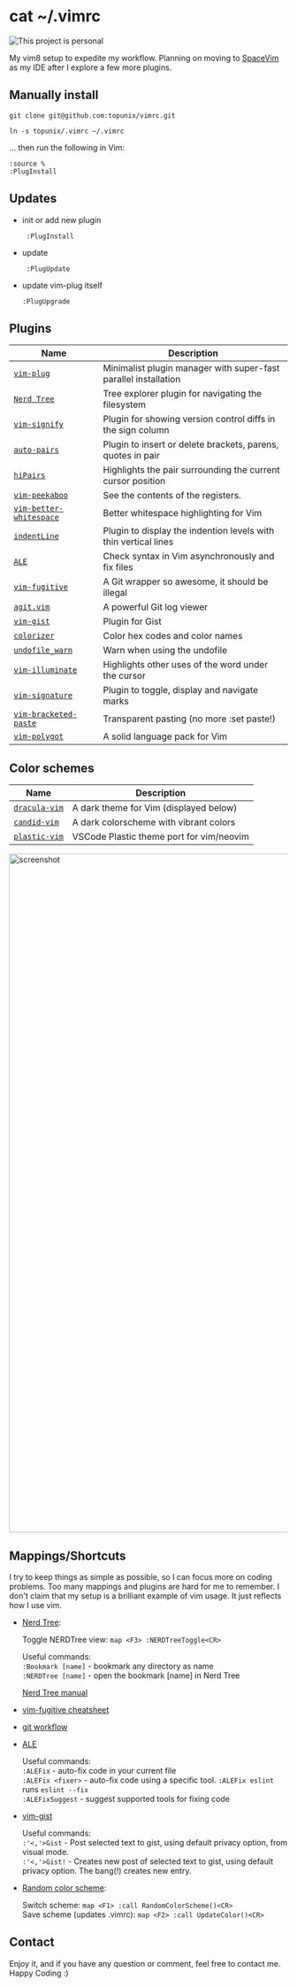 # cat ~/.vimrc

![This project is personal](https://img.shields.io/badge/status-personal-important.svg)

My vim8 setup to expedite my workflow. Planning on moving to [SpaceVim](https://spacevim.org) as my IDE after I explore a few more plugins.  

## Manually install
    git clone git@github.com:topunix/vimrc.git

    ln -s topunix/.vimrc ~/.vimrc

… then run the following in Vim:

    :source %
    :PlugInstall

## Updates

* init or add new plugin

   ```
    :PlugInstall
   ```

* update

   ```
    :PlugUpdate
   ```

* update vim-plug itself

    ```
    :PlugUpgrade
    ```
    
## Plugins

| Name                                                                             | Description                               | 
| -------------------------------------------------------------------------------- | ----------------------------------------- |
| [`vim-plug`](https://github.com/junegunn/vim-plug)                 | Minimalist plugin manager with super-fast parallel installation |
| [`Nerd Tree`](https://github.com/scrooloose/nerdtree)                 |  Tree explorer plugin for navigating the filesystem | 
| [`vim-signify`](https://github.com/mhinz/vim-signify)                |  Plugin for showing version control diffs in the sign column |
| [`auto-pairs`](https://github.com/jiangmiao/auto-pairs)              |  Plugin to insert or delete brackets, parens, quotes in pair |
| [`hiPairs`](https://github.com/Yggdroot/hiPairs) |  Highlights the pair surrounding the current cursor position |
| [`vim-peekaboo`](https://github.com/junegunn/vim-peekaboo) | See the contents of the registers.  |
| [`vim-better-whitespace`](https://github.com/ntpeters/vim-better-whitespace)  | Better whitespace highlighting for Vim |
| [`indentLine`](https://github.com/Yggdroot/indentLine)  | Plugin to display the indention levels with thin vertical lines |
| [`ALE`](https://github.com/dense-analysis/ale) | Check syntax in Vim asynchronously and fix files |
| [`vim-fugitive`](https://github.com/tpope/vim-fugitive) | A Git wrapper so awesome, it should be illegal |
| [`agit.vim`](https://github.com/cohama/agit.vim) | A powerful Git log viewer  |
| [`vim-gist`](https://github.com/mattn/vim-gist) | Plugin for Gist |
| [`colorizer`](https://github.com/chrisbra/Colorizer) | Color hex codes and color names |
| [`undofile_warn`](https://github.com/arp242/undofile_warn.vim) | Warn when using the undofile |
| [`vim-illuminate`](https://github.com/RRethy/vim-illuminate) | Highlights other uses of the word under the cursor | 
| [`vim-signature`](https://github.com/kshenoy/vim-signature) | Plugin to toggle, display and navigate marks |
| [`vim-bracketed-paste`](https://github.com/ConradIrwin/vim-bracketed-paste) | Transparent pasting (no more :set paste!) |
| [`vim-polygot`](https://github.com/sheerun/vim-polyglot) | A solid language pack for Vim |


## Color schemes

| Name                                                                             | Description                               | 
| -------------------------------------------------------------------------------- | ----------------------------------------- |
| [`dracula-vim`](https://github.com/dracula/vim)                                  | A dark theme for Vim (displayed below)    |
| [`candid-vim`](https://github.com/flrnd/candid.vim)                              | A dark colorscheme with vibrant colors    |
| [`plastic-vim`](https://github.com/flrnd/plastic.vim)                            | VSCode Plastic theme port for vim/neovim  |

<img width="1227" alt="screenshot" src="https://user-images.githubusercontent.com/833824/77176585-b147c500-6a9a-11ea-86e3-2444f0f74878.png">

## Mappings/Shortcuts

I try to keep things as simple as possible, so I can focus more on coding problems. Too many mappings and plugins are hard for me to remember. I don't claim that my setup is a brilliant example of vim usage. It just reflects how I use vim.

* [Nerd Tree](https://github.com/scrooloose/nerdtree):

  Toggle NERDTree view: `map <F3> :NERDTreeToggle<CR>`

  Useful commands:   
    `:Bookmark [name]` - bookmark any directory as name   
    `:NERDTree [name]` - open the bookmark [name] in Nerd Tree  
  
  [Nerd Tree manual](https://github.com/scrooloose/nerdtree/blob/master/doc/NERDTree.txt) 
  
* [vim-fugitive cheatsheet](https://gist.github.com/NickSeagull/a44078d8611ff4fa31b75e3aa795f760)

* [git workflow](https://github.com/adrianholovaty/git_workflow)
    
* [ALE](https://github.com/dense-analysis/ale)

  Useful commands:\
    `:ALEFix` - auto-fix code in your current file\
    `:ALEFix <fixer>` - auto-fix code using a specific tool. `:ALEFix eslint` runs `eslint --fix`   
    `:ALEFixSuggest` - suggest supported tools for fixing code
 
* [vim-gist](https://github.com/mattn/vim-gist) 

  Useful commands:\
    `:'<,'>Gist` - Post selected text to gist, using default privacy option, from visual mode.\
    `:'<,'>Gist!` - Creates new post of selected text to gist, using default privacy option. The bang(!) creates new entry.
    
* [Random color scheme](https://gist.github.com/ryanflorence/1381526): 
   
  Switch scheme: `map <F1> :call RandomColorScheme()<CR>`\
  Save scheme (updates .vimrc): `map <F2> :call UpdateColor()<CR>`
     
## Contact

Enjoy it, and if you have any question or comment, feel free to contact me.
Happy Coding :)
